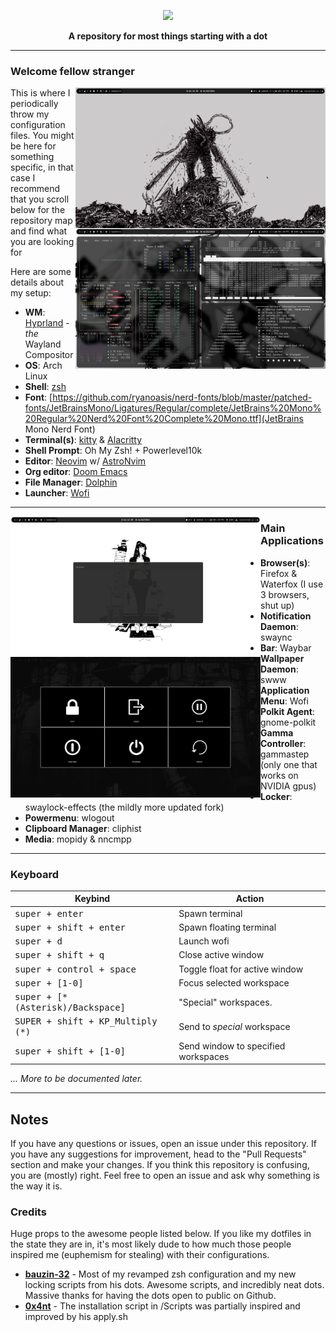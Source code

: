 <p align="center">
  <img width="25%" src="https://github.com/notashelf.png" />
</p>

<p align="center">
  <b>A repository for most things starting with a dot</b>
</p>

---

### Welcome fellow stranger

<img src="https://github.com/NotAShelf/dotfiles/blob/master/.github/assets/main.png" alt="img" align="right" width="400px">
<img src="https://github.com/NotAShelf/dotfiles/blob/master/.github/assets/terminals.png" alt="img" align="right" width="400px">

This is where I periodically throw my configuration files. You might be here for 
something specific, in that case I recommend 
that you scroll below for the repository map and find what you are looking for

Here are some details about my setup:

+ **WM**: [Hyprland](https://github.com/hyprwm/Hyprland/) - *the* Wayland Compositor
+ **OS**: Arch Linux
+ **Shell**: [zsh](https://wiki.archlinux.org/index.php/Zsh)
+ **Font**: [https://github.com/ryanoasis/nerd-fonts/blob/master/patched-fonts/JetBrainsMono/Ligatures/Regular/complete/JetBrains%20Mono%20Regular%20Nerd%20Font%20Complete%20Mono.ttf](JetBrains Mono Nerd Font)
+ **Terminal(s)**: [kitty](https://github.com/kovidgoyal/kitty/) & [Alacritty](https://github.com/alacritty/alacritty)
+ **Shell Prompt**: Oh My Zsh! + Powerlevel10k
+ **Editor**: [Neovim](https://github.com/neovim/neovim/) w/ [AstroNvim](https://github.com/AstroNvim/AstroNvim)
+ **Org editor**: [Doom Emacs](https://github.com/hlissner/doom-emacs/)
+ **File Manager**: [Dolphin](https://github.com/KDE/dolphin)
+ **Launcher**: [Wofi](https://hg.sr.ht/~scoopta/wofi/) 

--- 

<img src="https://github.com/NotAShelf/dotfiles/blob/master/.github/assets/wofi.png" alt="img" align="left" width="400px">
<img src="https://github.com/NotAShelf/dotfiles/blob/master/.github/assets/logout.png" alt="img" align="left" width="400px">

### Main Applications

+ **Browser(s)**: Firefox & Waterfox (I use 3 browsers, shut up)
+ **Notification Daemon**: swaync
+ **Bar**: Waybar
+ **Wallpaper Daemon**: swww
+ **Application Menu**: Wofi
+ **Polkit Agent**: gnome-polkit
+ **Gamma Controller**: gammastep (only one that works on NVIDIA gpus)
+ **Locker**: swaylock-effects (the mildly more updated fork)
+ **Powermenu**: wlogout
+ **Clipboard Manager**: cliphist
+ **Media**: mopidy & nncmpp

---

### Keyboard
| Keybind | Action |
| --- | --- |
| <kbd>super + enter</kbd> | Spawn terminal |
| <kbd>super + shift + enter</kbd> | Spawn floating terminal |
| <kbd>super + d</kbd> | Launch wofi |
| <kbd>super + shift + q</kbd> | Close active window |
| <kbd>super + control + space</kbd> | Toggle float for active window |
| <kbd>super + [1-0]</kbd> | Focus selected workspace |
| <kbd>super + [*(Asterisk)/Backspace] | "Special" workspaces. |
| <kbd>SUPER + shift + KP_Multiply (*) | Send to *special* workspace |
| <kbd>super + shift + [1-0]</kbd> | Send window to specified workspaces |
  
*... More to be documented later.*
  
---

## Notes
If you have any questions or issues, open an issue under this repository. If you have any suggestions for improvement, head to the "Pull Requests" section and make your changes. If you think this repository is confusing, you are (mostly) right. Feel free to open an issue and ask why something is the way it is.

### Credits
Huge props to the awesome people listed below. If you like my dotfiles in the state they are in, it's most likely dude to how much those people inspired me (euphemism for stealing) with their configurations.

+ **[bauzin-32](https://github.com/bazuin-32/dotfiles)** - Most of my revamped zsh configuration and my new locking scripts from his dots. Awesome scripts, and incredibly neat dots. Massive thanks for having the dots open to public on Github.
+ **[0x4nt](https://github.com/0x4nt/dotfiles)** - The installation script in /Scripts was partially inspired and improved by his apply.sh


